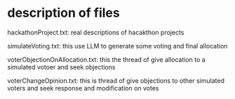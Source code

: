 

# description of files

hackathonProject.txt: real descriptions of hacakthon projects

simulateVoting.txt: this use LLM to generate some voting and final allocation

voterObjectionOnAllocation.txt: this the thread of give allocation to a simulated votoer and seek objections

voterChangeOpinion.txt: this is thread of give objections to other simulated voters and seek response and modification on votes









